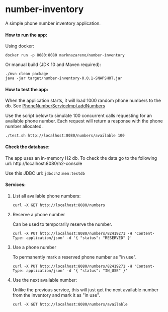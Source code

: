 # number-inventory

A simple phone number inventory application.

#### How to run the app:
Using docker:
```
docker run -p 8080:8080 marknazareno/number-inventory
```
Or manual build (JDK 10 and Maven required):
```
./mvn clean package
java -jar target/number-inventory-0.0.1-SNAPSHOT.jar
```

#### How to test the app:
When the application starts, it will load 1000 random phone numbers to the db. See [PhoneNumberServiceImpl.addNumbers](https://github.com/marknazareno/number-inventory/blob/96fd19e31c4765ee15d742192641ed9ea4d1ce39/src/main/java/com/mnazareno/numberinventory/service/PhoneNumberServiceImpl.java#L35)

Use the script below to simulate 100 concurrent calls requesting for an available phone number. Each request will return a response with the phone number allocated.
```
./test.sh http://localhost:8080/numbers/available 100
```
#### Check the database:
The app uses an in-memory H2 db. To check the data go to the following url: http://localhost:8080/h2-console

Use this JDBC url: `jdbc:h2:mem:testdb`

#### Services:

1. List all available phone numbers:    
    ```
    curl -X GET http://localhost:8080/numbers
    ```
2. Reserve a phone number

    Can be used to temporarily reserve the number.
    ```
    curl -X PUT http://localhost:8080/numbers/82419271 -H 'Content-Type: application/json' -d '{ "status": "RESERVED" }'
    ```
3. Use a phone number

    To permanently mark a reserved phone number as "in use".
    
    ```
    curl -X PUT http://localhost:8080/numbers/82419271 -H 'Content-Type: application/json' -d '{ "status": "IN_USE" }'
    ```
4. Use the next available number:

    Unlike the previous service, this will just get the next available number from the inventory and mark it as "in use".
    ```
    curl -X GET http://localhost:8080/numbers/available
    ```


